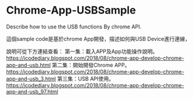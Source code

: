 # Chrome-App-USBSample
Describe how to use the USB functions By chrome API.

這個sample code是基於chrome App開發，描述如何與USB Device進行連線，

說明可從下方連結查看：
第一集：載入APP及App功能操作說明。https://icodediary.blogspot.com/2018/08/chrome-app-develop-chrome-app-and-usb.html
第二集：開始開發Chrome APP。https://icodediary.blogspot.com/2018/08/chrome-app-develop-chrome-app-and-usb_3.html
第三集：USB API使用。https://icodediary.blogspot.com/2018/08/chrome-app-develop-chrome-app-and-usb_97.html
